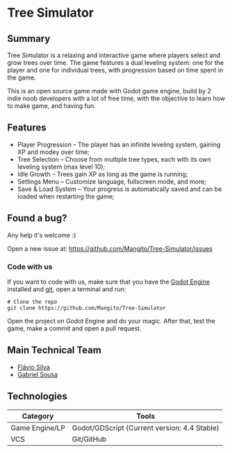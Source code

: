 # Tree Simulator

## Summary

Tree Simulator is a relaxing and interactive game where players select and grow trees over time. The game features a dual leveling system: one for the player and one for individual trees, with progression based on time spent in the game.

This is an open source game made with Godot game engine, build by 2 indie noob developers with a lot of free time, with the objective to learn how to make game, and having fun.

## Features

- Player Progression – The player has an infinite leveling system, gaining XP and modey over time;
- Tree Selection – Choose from multiple tree types, each with its own leveling system (max level 10);
- Idle Growth – Trees gain XP as long as the game is running;
- Settings Menu – Customize language, fullscreen mode, and more;
- Save & Load System – Your progress is automatically saved and can be loaded when restarting the game;

## Found a bug?

Any help it's welcome :)

Open a new issue at: https://github.com/Mangito/Tree-Simulator/issues

### Code with us

If you want to code with us, make sure that you have the [Godot Engine](https://godotengine.org/) installed and [git](https://git-scm.com/), open a terminal and run:


```shell
# Clone the repo
git clone https://github.com/Mangito/Tree-Simulator  
```

Open the project on Godot Engine and do your magic. After that, test the game, make a commit and open a pull request.

## Main Technical Team

- [Flávio Silva](https://github.com/201flaviosilva)
- [Gabriel Sousa](https://github.com/Gabriel-Sous-a)

## Technologies

| Category       | Tools                                        |
| -------------- | -------------------------------------------- |
| Game Engine/LP | Godot/GDScript (Current version: 4.4 Stable) |
| VCS            | Git/GitHub                                   |

